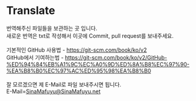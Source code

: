 # Translate

번역해주신 파일들을 보관하는 곳 입니다.<br/>
새로운 번역은 txt로 작성해서 이곳에 Commit, pull request를 보내주세요. <br/>
<br/>
기본적인 GitHub 사용법 - https://git-scm.com/book/ko/v2 <br/>
GitHub에서 기여하는법 - https://git-scm.com/book/ko/v2/GitHub-%ED%94%84%EB%A1%9C%EC%A0%9D%ED%8A%B8%EC%97%90-%EA%B8%B0%EC%97%AC%ED%95%98%EA%B8%B0 <br/>
<br/>
잘 모르겠으면 제 E-Mail로 파일 보내주시면 됩니다.<br/>
E-Mail=SinaMafuyu@SinaMafuyu.net